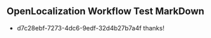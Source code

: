 ## OpenLocalization Workflow Test MarkDown
* d7c28ebf-7273-4dc6-9edf-32d4b27b7a4f thanks!

<!--HONumber=Jul16_HO2-->



